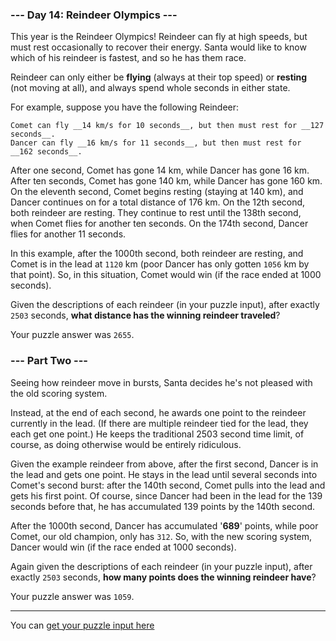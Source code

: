 ### --- Day 14: Reindeer Olympics ---

This year is the Reindeer Olympics! Reindeer can fly at high speeds, but must rest occasionally to recover their energy. Santa would like to know which of his reindeer is fastest, and so he has them race.

Reindeer can only either be __flying__ (always at their top speed) or __resting__ (not moving at all), and always spend whole seconds in either state.

For example, suppose you have the following Reindeer:

    Comet can fly __14 km/s for 10 seconds__, but then must rest for __127 seconds__.
    Dancer can fly __16 km/s for 11 seconds__, but then must rest for __162 seconds__.

After one second, Comet has gone 14 km, while Dancer has gone 16 km. After ten seconds, Comet has gone 140 km, while Dancer has gone 160 km. On the eleventh second, Comet begins resting (staying at 140 km), and Dancer continues on for a total distance of 176 km. On the 12th second, both reindeer are resting. They continue to rest until the 138th second, when Comet flies for another ten seconds. On the 174th second, Dancer flies for another 11 seconds.

In this example, after the 1000th second, both reindeer are resting, and Comet is in the lead at `1120` km (poor Dancer has only gotten `1056` km by that point). So, in this situation, Comet would win (if the race ended at 1000 seconds).

Given the descriptions of each reindeer (in your puzzle input), after exactly `2503` seconds, __what distance has the winning reindeer traveled__?

Your puzzle answer was `2655`.

### --- Part Two ---

Seeing how reindeer move in bursts, Santa decides he's not pleased with the old scoring system.

Instead, at the end of each second, he awards one point to the reindeer currently in the lead. (If there are multiple reindeer tied for the lead, they each get one point.) He keeps the traditional 2503 second time limit, of course, as doing otherwise would be entirely ridiculous.

Given the example reindeer from above, after the first second, Dancer is in the lead and gets one point. He stays in the lead until several seconds into Comet's second burst: after the 140th second, Comet pulls into the lead and gets his first point. Of course, since Dancer had been in the lead for the 139 seconds before that, he has accumulated 139 points by the 140th second.

After the 1000th second, Dancer has accumulated '__689__' points, while poor Comet, our old champion, only has `312`. So, with the new scoring system, Dancer would win (if the race ended at 1000 seconds).

Again given the descriptions of each reindeer (in your puzzle input), after exactly `2503` seconds, __how many points does the winning reindeer have__?

Your puzzle answer was `1059`.

___

You can [get your puzzle input here](input.txt)
